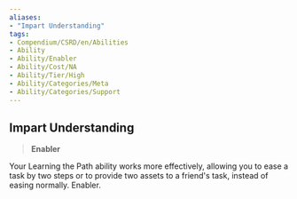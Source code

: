 ```yaml
---
aliases:
- "Impart Understanding"
tags:
- Compendium/CSRD/en/Abilities
- Ability
- Ability/Enabler
- Ability/Cost/NA
- Ability/Tier/High
- Ability/Categories/Meta
- Ability/Categories/Support
---
```


  
## Impart Understanding  
>**Enabler**
  
Your Learning the Path ability works more effectively, allowing you to ease a task by two steps or to provide two assets to a friend's task, instead of easing normally. Enabler.